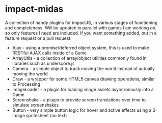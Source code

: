 impact-midas
============

A collection of handy plugins for impactJS, in various stages of functioning and completeness. Will be updated in parallel with games I am working on, so only features I need are included. If you want something added, put in a feature request or a pull request. 

* Ajax - using a promise/deferred object system, this is used to make RESTful AJAX calls inside of a Game
* ArrayUtils - a collection of array/object utilities commonly found in libraries such as underscore.js
* Camera - a simple object to track moving the world instead of actually moving the world
* Draw - a wrapper for some HTML5 canvas drawing operations, similar to Processing
* ImageLoader - a plugin for loading image assets asyncronously into a Game
* Screenshake - a plugin to provide screen translations over time to simulate screenshakes
* Button - very simple button logic for hover and active effects using a 3-image spritesheet (no text)

